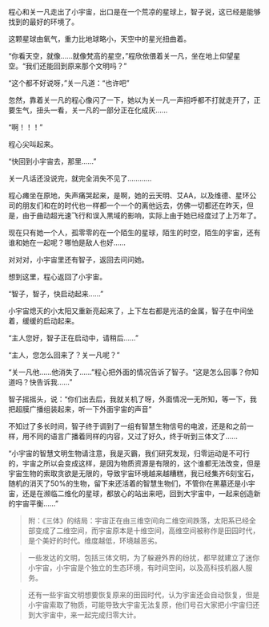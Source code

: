 程心和关一凡走出了小宇宙，出口是在一个荒凉的星球上，智子说，这已经是能够找到的最好的环境了。

这颗星球由氧气，重力比地球略小，天空中的星光扭曲着。

“你看天空，就像……就像梵高的星空，”程欣依偎着关一凡，坐在地上仰望星空。“我们还能回到原来那个文明吗？”

“这个都不好说呀，”关一凡道：“也许吧”

忽然，靠着关一凡的程心像闪了一下，她以为关一凡一声招呼都不打就走开了，正要生气，扭头一看，关一凡的一部分正在化成灰……

“啊！！！”

程心尖叫起来。

“快回到小宇宙去，那里……”

关一凡话还没说完，就完全消失不见了…………

程心瘫坐在原地，失声痛哭起来，是啊，她的云天明、艾AA，以及维德、星环公司的朋友们和在的时代也一样都一个一个的离他远去，仿佛一切都还在昨天，但是，由于曲动超光速飞行和误入黒域的影响，实际上由于她已经度过了上万年了。

现在只有她一个人，孤零零的在一个陌生的星球，陌生的时空，陌生的宇宙，还有谁和她在一起呢？哪怕是敌人也好……

对对对，小宇宙里还有智子，返回去问问她。

想到这里，程心返回了小宇宙。

“智子，智子，快启动起来……”

小宇宙熄灭的小太阳又重新亮起来了，上下左右都是光洁的金属，智子在中间坐着，缓缓的启动起来。

“主人您好，智子正在启动中，请稍后……”

“主人，您怎么回来了？关一凡呢？”

“关一凡他……他消失了……”程心把外面的情况告诉了智子。“这是怎么回事？你知道吗？快告诉我……”

智子摇摇头，说：“你们出去后，我就关机了呀，外面情况一无所知，等一下，我把超膜广播组装起来，听一下外面宇宙的声音”

不知过了多长时间，智子终于调到了一组有智慧生物信号的电波，还是和之前一样，用不同的语言广播着同样的内容，又过了好久，终于听到三体文了……

“小宇宙的智慧文明生物请注意，我是灭霸，我们研究发现，归零运动是不可行的，宇宙之所以会变成这样，是因为物质资源是有限的，这个谁都无法改变，但是宇宙生物的索取贪欲是无限的，导致宇宙环境越来越糟糕，我已经集齐6刻宝石，随机的消灭了50%的生物，留下来还活着的智慧生物们，不管你在黑墓还是小宇宙，还是在濒临二维化的星球，都放心的站出来吧，回到大宇宙中，一起来创造新的宇宙平衡……”



> 附：《三体》的结局：宇宙正在由三维空间向二维空间跌落，太阳系已经全部变成了二维空间，而宇宙原本是十维空间，高维空间被称作是田园时代，是个美好的时代。维度越低，环境越恶劣。

> 一些发达的文明，包括三体文明，为了躲避外界的纷扰，都早就建立了迷你小宇宙，小宇宙是个独立的生态环境，有时间空间，以及高科技机器人服务。

> 还有一些宇宙文明想要恢复原来的田园时代，认为宇宙还会自动恢复，但是小宇宙索取了物质，可能导致大宇宙无法复原，他们号召大家把小宇宙归还到大宇宙中，来一起完成归零大计。

